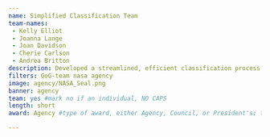 ```yaml
---
name: Simplified Classification Team
team-names: 
 - Kelly Elliot
 - Joanna Lange
 - Joan Davidson
 - Cherie Carlson
 - Andrea Britton
description: Developed a streamlined, efficient classification process to meet expedited workforce movement in support of the Moon to Mars mission and other agency priorities. Their efforts resulted in labor reduction as well as savings in time and effort for customers by removing the need to write specific functional duties at each center for each job.
filters: GoG-team nasa agency
image: agency/NASA_Seal.png
banner: agency
team: yes #mark no if an individual, NO CAPS 
length: short
award: Agency #type of award, either Agency, Council, or President's; this is case sensitive so make sure to match the options listed exactly. This section generates the format of the card

---
```

